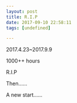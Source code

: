 ```yaml
---
layout: post
title: R.I.P
date: 2017-09-10 22:58:11
tags: [undefined]

---
```

2017.4.23~2017.9.9

1000++ hours

R.I.P

Then……

A new start……